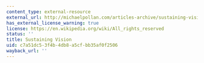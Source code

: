 ```yaml
---
content_type: external-resource
external_url: http://michaelpollan.com/articles-archive/sustaining-vision/
has_external_license_warning: true
license: https://en.wikipedia.org/wiki/All_rights_reserved
status: ''
title: Sustaining Vision
uid: c7a51dc5-3f4b-4db8-a5cf-bb35af0f2506
wayback_url: ''
---
```

